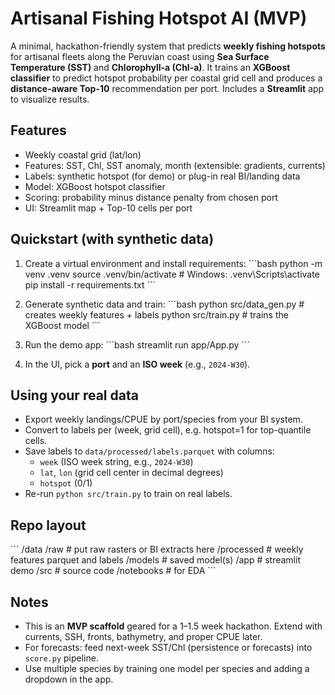 # Artisanal Fishing Hotspot AI (MVP)

A minimal, hackathon-friendly system that predicts **weekly fishing hotspots** for artisanal fleets along the Peruvian coast using **Sea Surface Temperature (SST)** and **Chlorophyll-a (Chl-a)**. It trains an **XGBoost classifier** to predict hotspot probability per coastal grid cell and produces a **distance-aware Top-10** recommendation per port. Includes a **Streamlit** app to visualize results.

## Features
- Weekly coastal grid (lat/lon)
- Features: SST, Chl, SST anomaly, month (extensible: gradients, currents)
- Labels: synthetic hotspot (for demo) or plug-in real BI/landing data
- Model: XGBoost hotspot classifier
- Scoring: probability minus distance penalty from chosen port
- UI: Streamlit map + Top-10 cells per port

## Quickstart (with synthetic data)
1) Create a virtual environment and install requirements:
\`\`\`bash
python -m venv .venv
source .venv/bin/activate  # Windows: .venv\Scripts\activate
pip install -r requirements.txt
\`\`\`

2) Generate synthetic data and train:
\`\`\`bash
python src/data_gen.py      # creates weekly features + labels
python src/train.py         # trains the XGBoost model
\`\`\`

3) Run the demo app:
\`\`\`bash
streamlit run app/App.py
\`\`\`

4) In the UI, pick a **port** and an **ISO week** (e.g., `2024-W30`).

## Using your real data
- Export weekly landings/CPUE by port/species from your BI system.
- Convert to labels per (week, grid cell), e.g. hotspot=1 for top-quantile cells.
- Save labels to `data/processed/labels.parquet` with columns:
  - `week` (ISO week string, e.g., `2024-W30`)
  - `lat`, `lon` (grid cell center in decimal degrees)
  - `hotspot` (0/1)
- Re-run `python src/train.py` to train on real labels.

## Repo layout
\`\`\`
/data
  /raw           # put raw rasters or BI extracts here
  /processed     # weekly features parquet and labels
/models          # saved model(s)
/app             # streamlit demo
/src             # source code
/notebooks       # for EDA
\`\`\`

## Notes
- This is an **MVP scaffold** geared for a 1–1.5 week hackathon. Extend with currents, SSH, fronts, bathymetry, and proper CPUE later.
- For forecasts: feed next-week SST/Chl (persistence or forecasts) into `score.py` pipeline.
- Use multiple species by training one model per species and adding a dropdown in the app.
